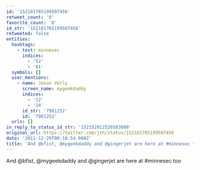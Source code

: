 ```yaml
---
id: '152181765199507456'
retweet_count: '0'
favorite_count: '0'
id_str: '152181765199507456'
retweeted: false
entities:
  hashtags:
    - text: minnesec
      indices:
        - '52'
        - '61'
  symbols: []
  user_mentions:
    - name: Jason Verly
      screen_name: mygeekdaddy
      indices:
        - '12'
        - '24'
      id_str: '7981252'
      id: '7981252'
  urls: []
in_reply_to_status_id_str: '152152012526583808'
original_url: https://twitter.com/jth/status/152181765199507456
date: '2011-12-29T00:18:54.000Z'
title: 'And @bfist, @mygeekdaddy and @gingerjet are here at #minnesec too'
---
```


And @bfist, @mygeekdaddy and @gingerjet are here at #minnesec too